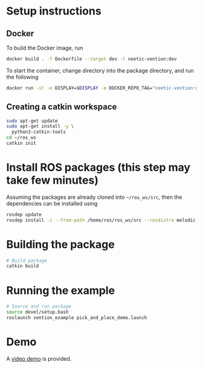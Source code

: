 # Setup instructions
## Docker
To build the Docker image, run
```bash
docker build . -f Dockerfile --target dev -t noetic-vention:dev
```
To start the container, change directory into the package directory, and run the following
```bash
docker run -it -e DISPLAY=$DISPLAY -e DOCKER_REPO_TAG="noetic-vention:dev" -v $PWD:/home/ros/ros_ws/src/vention_example -v /tmp/.X11-unix:/tmp/.X11-unix -v ~/.ssh:/home/ros/.ssh -v ~/.zsh_history:/home/ros/.zsh_history -v ~/shared:/home/ros/shared --network host --hostname noetic --name noetic-vention noetic-vention:dev
```

## Creating a catkin workspace
```bash
sudo apt-get update
sudo apt-get install -y \
  python3-catkin-tools
cd ~/ros_ws
catkin init
```

# Install ROS packages (this step may take few minutes)
Assuming the packages are already cloned into `~/ros_ws/src`, then the dependencies can be installed using
```bash
rosdep update
rosdep install -i --from-path /home/ros/ros_ws/src --rosdistro melodic -y
```

# Building the package
```bash
# Build package
catkin build
```

# Running the example
```bash
# Source and run package
source devel/setup.bash
roslaunch vention_example pick_and_place_demo.launch
```

# Demo
A [video demo](vention_example_pick_and_place.mp4) is provided.

